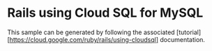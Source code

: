 # Rails using Cloud SQL for MySQL

This sample can be generated by following the associated
[tutorial][https://cloud.google.com/ruby/rails/using-cloudsql] documentation.

